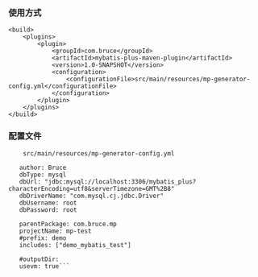### 使用方式

    <build>
        <plugins>
            <plugin>
                <groupId>com.bruce</groupId>
                <artifactId>mybatis-plus-maven-plugin</artifactId>
                <version>1.0-SNAPSHOT</version>
                <configuration>
                    <configurationFile>src/main/resources/mp-generator-config.yml</configurationFile>
                </configuration>
            </plugin>
        </plugins>
    </build>
    
### 配置文件
        src/main/resources/mp-generator-config.yml
```
   author: Bruce
   dbType: mysql
   dbUrl: "jdbc:mysql://localhost:3306/mybatis_plus?characterEncoding=utf8&serverTimezone=GMT%2B8"
   dbDriverName: "com.mysql.cj.jdbc.Driver"
   dbUsername: root
   dbPassword: root
   
   parentPackage: com.bruce.mp
   projectName: mp-test
   #prefix: demo
   includes: ["demo_mybatis_test"]
   
   #outputDir:
   usevm: true```